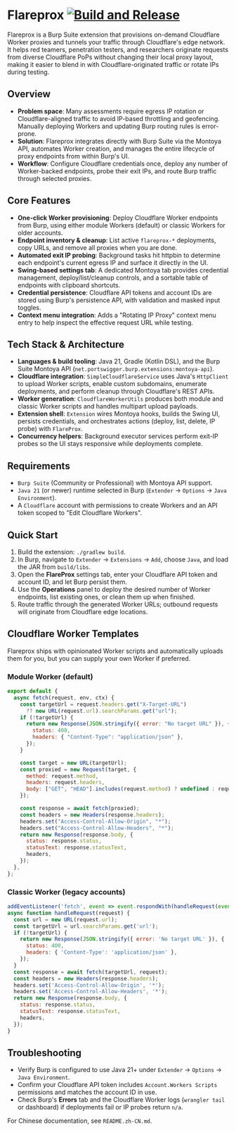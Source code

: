 # Flareprox [![Build and Release](https://github.com/gandli/Flareprox_Burp_Extension/actions/workflows/build.yml/badge.svg)](https://github.com/gandli/Flareprox_Burp_Extension/actions/workflows/build.yml)

Flareprox is a Burp Suite extension that provisions on-demand Cloudflare Worker proxies and tunnels your traffic through Cloudflare's edge network. It helps red teamers, penetration testers, and researchers originate requests from diverse Cloudflare PoPs without changing their local proxy layout, making it easier to blend in with Cloudflare-originated traffic or rotate IPs during testing.

## Overview
- **Problem space**: Many assessments require egress IP rotation or Cloudflare-aligned traffic to avoid IP-based throttling and geofencing. Manually deploying Workers and updating Burp routing rules is error-prone.
- **Solution**: Flareprox integrates directly with Burp Suite via the Montoya API, automates Worker creation, and manages the entire lifecycle of proxy endpoints from within Burp's UI.
- **Workflow**: Configure Cloudflare credentials once, deploy any number of Worker-backed endpoints, probe their exit IPs, and route Burp traffic through selected proxies.

## Core Features
- **One-click Worker provisioning**: Deploy Cloudflare Worker endpoints from Burp, using either module Workers (default) or classic Workers for older accounts.
- **Endpoint inventory & cleanup**: List active `flareprox-*` deployments, copy URLs, and remove all proxies when you are done.
- **Automated exit IP probing**: Background tasks hit httpbin to determine each endpoint's current egress IP and surface it directly in the UI.
- **Swing-based settings tab**: A dedicated Montoya tab provides credential management, deploy/list/cleanup controls, and a sortable table of endpoints with clipboard shortcuts.
- **Credential persistence**: Cloudflare API tokens and account IDs are stored using Burp's persistence API, with validation and masked input toggles.
- **Context menu integration**: Adds a "Rotating IP Proxy" context menu entry to help inspect the effective request URL while testing.

## Tech Stack & Architecture
- **Languages & build tooling**: Java 21, Gradle (Kotlin DSL), and the Burp Suite Montoya API (`net.portswigger.burp.extensions:montoya-api`).
- **Cloudflare integration**: `SimpleCloudflareService` uses Java's `HttpClient` to upload Worker scripts, enable custom subdomains, enumerate deployments, and perform cleanup through Cloudflare's REST APIs.
- **Worker generation**: `CloudflareWorkerUtils` produces both module and classic Worker scripts and handles multipart upload payloads.
- **Extension shell**: `Extension` wires Montoya hooks, builds the Swing UI, persists credentials, and orchestrates actions (deploy, list, delete, IP probe) with `FlareProx`.
- **Concurrency helpers**: Background executor services perform exit-IP probes so the UI stays responsive while deployments complete.

## Requirements
- `Burp Suite` (Community or Professional) with Montoya API support.
- `Java 21` (or newer) runtime selected in Burp (`Extender` → `Options` → `Java Environment`).
- A `Cloudflare` account with permissions to create Workers and an API token scoped to "Edit Cloudflare Workers".

## Quick Start
1. Build the extension: `./gradlew build`.
2. In Burp, navigate to `Extender` → `Extensions` → `Add`, choose `Java`, and load the JAR from `build/libs`.
3. Open the **FlareProx** settings tab, enter your Cloudflare API token and account ID, and let Burp persist them.
4. Use the **Operations** panel to deploy the desired number of Worker endpoints, list existing ones, or clean them up when finished.
5. Route traffic through the generated Worker URLs; outbound requests will originate from Cloudflare edge locations.

## Cloudflare Worker Templates
Flareprox ships with opinionated Worker scripts and automatically uploads them for you, but you can supply your own Worker if preferred.

### Module Worker (default)
```js
export default {
  async fetch(request, env, ctx) {
    const targetUrl = request.headers.get("X-Target-URL")
      ?? new URL(request.url).searchParams.get("url");
    if (!targetUrl) {
      return new Response(JSON.stringify({ error: "No target URL" }), {
        status: 400,
        headers: { "Content-Type": "application/json" },
      });
    }

    const target = new URL(targetUrl);
    const proxied = new Request(target, {
      method: request.method,
      headers: request.headers,
      body: ["GET", "HEAD"].includes(request.method) ? undefined : request.body,
    });

    const response = await fetch(proxied);
    const headers = new Headers(response.headers);
    headers.set("Access-Control-Allow-Origin", "*");
    headers.set("Access-Control-Allow-Headers", "*");
    return new Response(response.body, {
      status: response.status,
      statusText: response.statusText,
      headers,
    });
  },
};
```

### Classic Worker (legacy accounts)
```js
addEventListener('fetch', event => event.respondWith(handleRequest(event.request)));
async function handleRequest(request) {
  const url = new URL(request.url);
  const targetUrl = url.searchParams.get('url');
  if (!targetUrl) {
    return new Response(JSON.stringify({ error: 'No target URL' }), {
      status: 400,
      headers: { 'Content-Type': 'application/json' },
    });
  }
  const response = await fetch(targetUrl, request);
  const headers = new Headers(response.headers);
  headers.set('Access-Control-Allow-Origin', '*');
  headers.set('Access-Control-Allow-Headers', '*');
  return new Response(response.body, {
    status: response.status,
    statusText: response.statusText,
    headers,
  });
}
```

## Troubleshooting
- Verify Burp is configured to use Java 21+ under `Extender` → `Options` → `Java Environment`.
- Confirm your Cloudflare API token includes `Account.Workers Scripts` permissions and matches the account ID in use.
- Check Burp's **Errors** tab and the Cloudflare Worker logs (`wrangler tail` or dashboard) if deployments fail or IP probes return `n/a`.

For Chinese documentation, see `README.zh-CN.md`.
